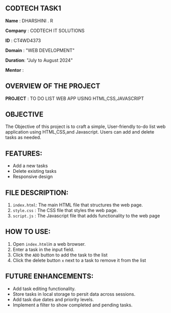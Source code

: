 ## CODTECH TASK1

**Name**    : DHARSHINI . R

**Company** : CODTECH IT SOLUTIONS

**ID**      : CT4WD4373

**Domain**  : "WEB DEVELOPMENT"

**Duration**: "July to August 2024"

**Mentor**  :  

## OVERVIEW OF THE PROJECT

 **PROJECT** : TO DO LIST WEB APP USING HTML,CSS,JAVASCRIPT

## OBJECTIVE
The Objective of this project is to craft a simple, User-friendly to-do list web application using HTML,CSS,and Javascript.
Users can add and delete tasks as needed. 

## FEATURES:
- Add a new tasks
- Delete existing tasks
- Responsive design
 
## FILE DESCRIPTION:
1. `index.html`: The main HTML file that structures the web page.
2. `style.css` :  The CSS file that styles the web page.
3. `script.js` :  The Javascript file that adds functionality to the web page

## HOW TO USE:
1.  Open `index.html`in a web browser.
2. Enter a task in the input field.
3. Click the `ADD` button to add the task to the list
4. Click the delete button `x` next to a task to remove it from the list

## FUTURE ENHANCEMENTS:
- Add task editing functionality.
- Store tasks in local storage to persit data across sessions.
- Add task due dates and priority levels.
- Implement a filter to show completed and pending tasks.
